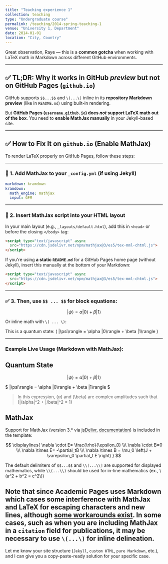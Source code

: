 ```yaml
---
title: "Teaching experience 1"
collection: teaching
type: "Undergraduate course"
permalink: /teaching/2014-spring-teaching-1
venue: "University 1, Department"
date: 2014-01-01
location: "City, Country"
---
```


Great observation, Raye — this is a **common gotcha** when working with LaTeX math in Markdown across different GitHub environments.

---

## ✅ TL;DR: Why it works in GitHub *preview* but not on GitHub Pages (`github.io`)

GitHub supports `$$...$$` and `\(...\)` inline in its **repository Markdown preview** (like in `README.md`) using built-in rendering.

But **GitHub Pages (`username.github.io`) does *not* support LaTeX math out of the box**. You need to **enable MathJax manually** in your Jekyll-based site.

---

## ✅ How to Fix It on `github.io` (Enable MathJax)

To render LaTeX properly on GitHub Pages, follow these steps:

---

### 🔧 1. Add MathJax to your `_config.yml` (if using Jekyll)

```yaml
markdown: kramdown
kramdown:
  math_engine: mathjax
  input: GFM
```

---

### 🔧 2. Insert MathJax script into your HTML layout

In your main layout (e.g., `_layouts/default.html`), add this in `<head>` or before the closing `</body>` tag:

```html
<script type="text/javascript" async
  src="https://cdn.jsdelivr.net/npm/mathjax@3/es5/tex-mml-chtml.js">
</script>
```

If you're using **a static `README.md`** for a GitHub Pages home page (without Jekyll), insert this manually at the bottom of your Markdown:

```html
<script type="text/javascript" async
  src="https://cdn.jsdelivr.net/npm/mathjax@3/es5/tex-mml-chtml.js">
</script>
```

---

### ✅ 3. Then, use `$$ ... $$` for block equations:


$$
|\psi\rangle = \alpha |0\rangle + \beta |1\rangle
$$


Or inline math with `\( ... \)`:


This is a quantum state: \( |\psi\rangle = \alpha |0\rangle + \beta |1\rangle \)


---

### Example Live Usage (Markdown with MathJax):


## Quantum State

$$
|\psi\rangle = \alpha |0\rangle + \beta |1\rangle
$$

$
|\psi\rangle = \alpha |0\rangle + \beta |1\rangle
$

> In this expression, $(\alpha)$ and \(\beta\) are complex amplitudes such that \(|/alpha|^2 + |/beta|^2 = 1\)

## MathJax 

Support for MathJax (version 3.* via [jsDelivr](https://www.jsdelivr.com/), [documentation](https://docs.mathjax.org/en/latest/)) is included in the template:

$$
\displaylines{
\nabla \cdot E= \frac{\rho}{\epsilon_0} \\\
\nabla \cdot B=0 \\\
\nabla \times E= -\partial_tB \\\
\nabla \times B  = \mu_0 \left(J + \varepsilon_0 \partial_t E \right)
}
$$

The default delimiters of `$$...$$` and `\\[...\\]` are supported for displayed mathematics, while `\\(...\\)` should be used for in-line mathematics (ex., \\(a^2 + b^2 = c^2\\))

**Note** that since Academic Pages uses Markdown which cases some interference with MathJax and LaTeX for escaping characters and new lines, although [some workarounds exist](https://math.codidact.com/posts/278763/278772#answer-278772). In some cases, such as when you are including MathJax in a `citation` field for publications, it may be necessary to use `\(...\)` for inline delineation.
---

Let me know your site structure (`Jekyll`, `custom HTML`, `pure Markdown`, etc.), and I can give you a copy-paste-ready solution for your specific case.
